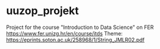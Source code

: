 # uuzop_projekt
Project for the course "Introduction to Data Science" on FER https://www.fer.unizg.hr/en/course/itds
Theme: https://eprints.soton.ac.uk/258968/1/String_JMLR02.pdf
